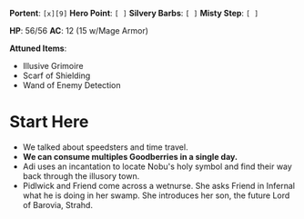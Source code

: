 **Portent**: `[x][9]`
**Hero Point**: `[ ]`
**Silvery Barbs**: `[ ]`
**Misty Step**: `[ ]`

**HP**: 56/56
**AC**: 12 (15 w/Mage Armor)

**Attuned Items**:
- Illusive Grimoire
- Scarf of Shielding
- Wand of Enemy Detection
# Start Here
- We talked about speedsters and time travel.
- **We can consume multiples Goodberries in a single day.**
- Adi uses an incantation to locate Nobu's holy symbol and find their way back through the illusory town.
- Pidlwick and Friend come across a wetnurse. She asks Friend in Infernal what he is doing in her swamp. She introduces her son, the future Lord of Barovia, Strahd.